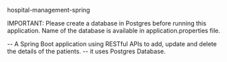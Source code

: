 hospital-management-spring

IMPORTANT: Please create a database in Postgres before running this application. Name of the database is available in application.properties file.

-- A Spring Boot application using RESTful APIs to add, update and delete the details of the patients. -- it uses Postgres Database.
